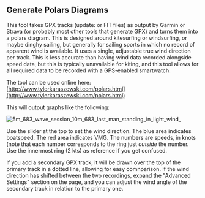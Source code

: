 Generate Polars Diagrams
------------------------

This tool takes GPX tracks (update: or FIT files) as output by Garmin or Strava (or probably most other tools that generate GPX) and turns them into a polars diagram. This is designed around kitesurfing or windsurfing, or maybe dinghy sailing, but generally for sailing sports in which no record of apparent wind is available. It uses a single, adjustable true wind direction per track. This is less accurate than having wind data recorded alongside speed data, but this is typically unavailable for kiting, and this tool allows for all required data to be recorded with a GPS-enabled smartwatch.

The tool can be used online here: [http://www.tylerkaraszewski.com/polars.html](http://www.tylerkaraszewski.com/polars.html)

This will output graphs like the following:

![5m_683_wave_session_10m_683_last_man_standing_in_light_wind_](https://user-images.githubusercontent.com/705000/56822736-cffbf800-6806-11e9-83c7-a750e4f74f58.png)

Use the slider at the top to set the wind direction. The blue area indicates boatspeed. The red area indicates VMG. The numbers are speeds, in knots (note that each number corresponds to the ring just *outside* the number. Use the innermost ring (2 kts) as reference if you get confused.

If you add a secondary GPX track, it will be drawn over the top of the primary track in a dotted line, allowing for easy comnparison. If the wind direction has shifted between the two recordings, expand the "Advanced Settings" section on the page, and you can adjust the wind angle of the secondary track in relation to the primary one. 
